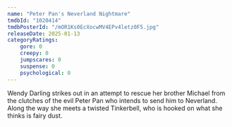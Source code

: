 ```yaml
---
name: "Peter Pan's Neverland Nightmare"
tmdbId: "1020414"
tmdbPosterId: "/mOR1Ks0EcXocwMV4EPv4letz0F5.jpg"
releaseDate: 2025-01-13
categoryRatings:
    gore: 0
    creepy: 0
    jumpscares: 0
    suspense: 0
    psychological: 0
---
```

Wendy Darling strikes out in an attempt to rescue her brother Michael from the clutches of the evil Peter Pan who intends to send him to Neverland. Along the way she meets a twisted Tinkerbell, who is hooked on what she thinks is fairy dust.
